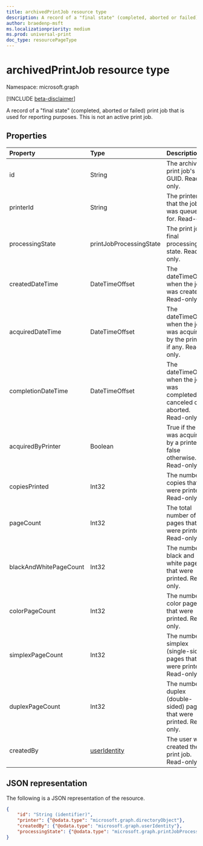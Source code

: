 ```yaml
---
title: archivedPrintJob resource type
description: A record of a "final state" (completed, aborted or failed) print job that is used for reporting purposes. This is not an active print job.
author: braedenp-msft
ms.localizationpriority: medium
ms.prod: universal-print
doc_type: resourcePageType
---
```


# archivedPrintJob resource type

Namespace: microsoft.graph

[!INCLUDE [beta-disclaimer](../../includes/beta-disclaimer.md)]

A record of a "final state" (completed, aborted or failed) print job that is used for reporting purposes. This is not an active print job.

## Properties
| Property     | Type        | Description |
|:-------------|:------------|:------------|
|id|String|The archived print job's GUID. Read-only.|
|printerId|String|The printer ID that the job was queued for. Read-only.|
|processingState|printJobProcessingState|The print job's final processing state. Read-only.|
|createdDateTime|DateTimeOffset|The dateTimeOffset when the job was created. Read-only.|
|acquiredDateTime|DateTimeOffset|The dateTimeOffset when the job was acquired by the printer, if any. Read-only.|
|completionDateTime|DateTimeOffset|The dateTimeOffset when the job was completed, canceled or aborted. Read-only.|
|acquiredByPrinter|Boolean|True if the job was acquired by a printer; false otherwise. Read-only.|
|copiesPrinted|Int32|The number of copies that were printed. Read-only.|
|pageCount|Int32|The total number of pages that were printed. Read-only.|
|blackAndWhitePageCount|Int32|The number of black and white pages that were printed. Read-only.|
|colorPageCount|Int32|The number of color pages that were printed. Read-only.|
|simplexPageCount|Int32|The number of simplex (single-sided) pages that were printed. Read-only.|
|duplexPageCount|Int32|The number of duplex (double-sided) pages that were printed. Read-only.|
|createdBy|[userIdentity](useridentity.md)|The user who created the print job. Read-only.|

## JSON representation

The following is a JSON representation of the resource.

<!-- {
  "blockType": "resource",
  "optionalProperties": [

  ],
  "@odata.type": "microsoft.graph.archivedPrintJob"
}-->

```json
{
    "id": "String (identifier)",
    "printer": {"@odata.type": "microsoft.graph.directoryObject"},
    "createdBy": {"@odata.type": "microsoft.graph.userIdentity"},
    "processingState": {"@odata.type": "microsoft.graph.printJobProcessingState"}
}
```

<!-- uuid: 8fcb5dbc-d5aa-4681-8e31-b001d5168d79
2015-10-25 14:57:30 UTC -->
<!-- {
  "type": "#page.annotation",
  "description": "archivedPrintJob resource",
  "keywords": "",
  "section": "documentation",
  "tocPath": ""
}-->

